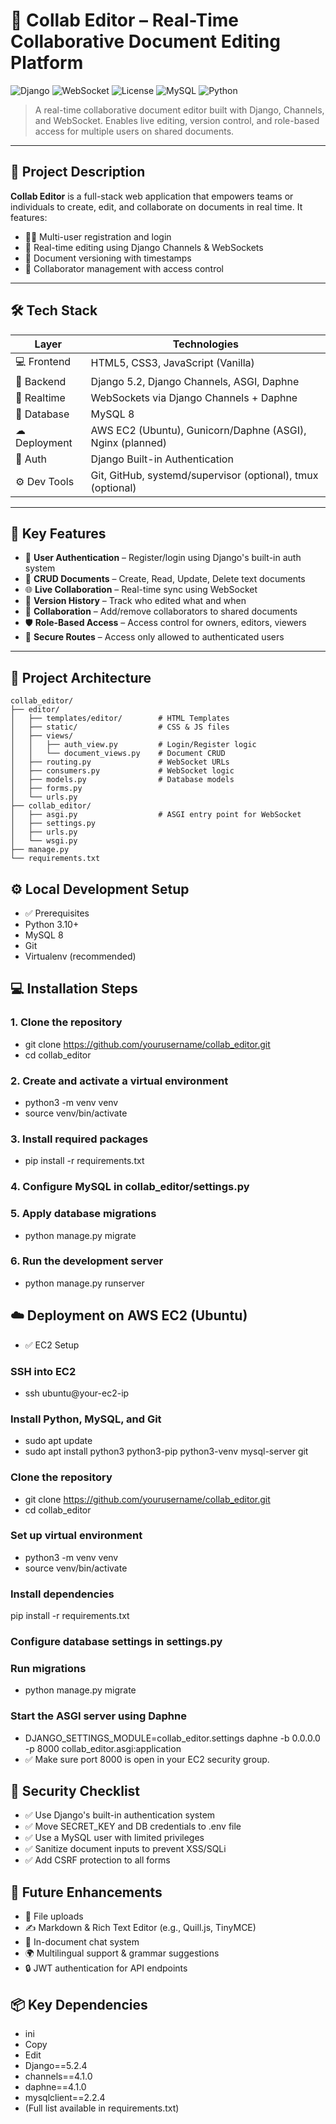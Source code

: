 # 📝 Collab Editor – Real-Time Collaborative Document Editing Platform

![Django](https://img.shields.io/badge/Django-5.2-green?style=flat-square&logo=django)
![WebSocket](https://img.shields.io/badge/WebSocket-Enabled-blue?style=flat-square)
![License](https://img.shields.io/badge/License-MIT-lightgrey.svg)
![MySQL](https://img.shields.io/badge/MySQL-8.0-blue?style=flat-square)
![Python](https://img.shields.io/badge/Python-3.10+-yellow?style=flat-square)

> A real-time collaborative document editor built with Django, Channels, and WebSocket. Enables live editing, version control, and role-based access for multiple users on shared documents.

---

## 📌 Project Description

**Collab Editor** is a full-stack web application that empowers teams or individuals to create, edit, and collaborate on documents in real time. It features:

- 🧑‍💻 Multi-user registration and login
- 🔄 Real-time editing using Django Channels & WebSockets
- 📜 Document versioning with timestamps
- 🤝 Collaborator management with access control

---

## 🛠️ Tech Stack

| Layer          | Technologies                                                                       |
|----------------|------------------------------------------------------------------------------------|
| 💻 Frontend     | HTML5, CSS3, JavaScript (Vanilla)                                                  |
| 🧠 Backend      | Django 5.2, Django Channels, ASGI, Daphne                                           |
| 🔌 Realtime     | WebSockets via Django Channels + Daphne                                             |
| 💾 Database     | MySQL 8                                                                            |
| ☁ Deployment    | AWS EC2 (Ubuntu), Gunicorn/Daphne (ASGI), Nginx (planned)                          |
| 🔐 Auth         | Django Built-in Authentication                                                     |
| ⚙ Dev Tools     | Git, GitHub, systemd/supervisor (optional), tmux (optional)                        |

---

## 🚀 Key Features

- 👤 **User Authentication** – Register/login using Django's built-in auth system
- 📄 **CRUD Documents** – Create, Read, Update, Delete text documents
- 🌐 **Live Collaboration** – Real-time sync using WebSocket
- 🧾 **Version History** – Track who edited what and when
- 👥 **Collaboration** – Add/remove collaborators to shared documents
- 🛡 **Role-Based Access** – Access control for owners, editors, viewers
- 🔐 **Secure Routes** – Access only allowed to authenticated users

---

## 🧱 Project Architecture

```plaintext
collab_editor/
├── editor/
│   ├── templates/editor/        # HTML Templates
│   ├── static/                  # CSS & JS files
│   ├── views/
│   │   ├── auth_view.py         # Login/Register logic
│   │   └── document_views.py    # Document CRUD
│   ├── routing.py               # WebSocket URLs
│   ├── consumers.py             # WebSocket logic
│   ├── models.py                # Database models
│   ├── forms.py
│   └── urls.py
├── collab_editor/
│   ├── asgi.py                  # ASGI entry point for WebSocket
│   ├── settings.py
│   ├── urls.py
│   └── wsgi.py
├── manage.py
└── requirements.txt

```
## ⚙️ Local Development Setup
- ✅ Prerequisites
- Python 3.10+
- MySQL 8
- Git
- Virtualenv (recommended)

## 💻 Installation Steps

### 1. Clone the repository
- git clone https://github.com/yourusername/collab_editor.git
- cd collab_editor

### 2. Create and activate a virtual environment
- python3 -m venv venv
- source venv/bin/activate

### 3. Install required packages
- pip install -r requirements.txt

### 4. Configure MySQL in collab_editor/settings.py

### 5. Apply database migrations
- python manage.py migrate

### 6. Run the development server
- python manage.py runserver

## ☁️ Deployment on AWS EC2 (Ubuntu)
- ✅ EC2 Setup

### SSH into EC2
- ssh ubuntu@your-ec2-ip

### Install Python, MySQL, and Git
- sudo apt update
- sudo apt install python3 python3-pip python3-venv mysql-server git

### Clone the repository
- git clone https://github.com/yourusername/collab_editor.git
- cd collab_editor

### Set up virtual environment
- python3 -m venv venv
- source venv/bin/activate

### Install dependencies
pip install -r requirements.txt

### Configure database settings in settings.py

### Run migrations
- python manage.py migrate

### Start the ASGI server using Daphne
- DJANGO_SETTINGS_MODULE=collab_editor.settings daphne -b 0.0.0.0 -p 8000 collab_editor.asgi:application
- ✅ Make sure port 8000 is open in your EC2 security group.


## 🔐 Security Checklist
- ✅ Use Django's built-in authentication system
- ✅ Move SECRET_KEY and DB credentials to .env file
- ✅ Use a MySQL user with limited privileges
- ✅ Sanitize document inputs to prevent XSS/SQLi
- ✅ Add CSRF protection to all forms

## 🧪 Future Enhancements
- 📁 File uploads
- ✍️ Markdown & Rich Text Editor (e.g., Quill.js, TinyMCE)
- 💬 In-document chat system
- 🌍 Multilingual support & grammar suggestions
- 🔒 JWT authentication for API endpoints


## 📦 Key Dependencies
- ini
- Copy
- Edit
- Django==5.2.4
- channels==4.1.0
- daphne==4.1.0
- mysqlclient==2.2.4
- (Full list available in requirements.txt)


